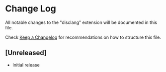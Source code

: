 # Change Log

All notable changes to the "disclang" extension will be documented in this file.

Check [Keep a Changelog](http://keepachangelog.com/) for recommendations on how to structure this file.

## [Unreleased]

- Initial release